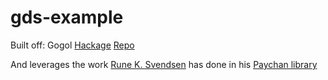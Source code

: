 # gds-example

Built off: Gogol [Hackage](https://hackage.haskell.org/package/gogol) [Repo](https://github.com/brendanhay/gogol)

And leverages the work [Rune K. Svendsen](https://github.com/runeksvendsen) has done in his [Paychan library](https://github.com/runeksvendsen/paychan-datastore)
